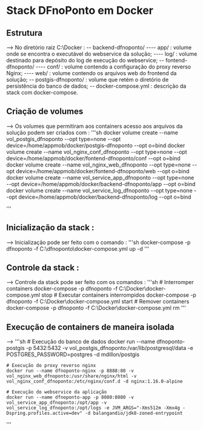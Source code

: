 # Stack DFnoPonto em Docker

## Estrutura
--> No diretório raiz C:\Docker :
-- backend-dfnoponto/
---- app/ : volume onde se encontra o executável do webservice da solução;
---- log/ : volume destinado para depósito do log de execução do webservice;
-- fontend-dfnoponto/
---- conf/ : volume contendo a configuração do proxy reverso Nginx;
---- web/ : volume contendo os arquivos web do frontend da solução;
-- postgis-dfnoponto/ : volume que retém o diretório de persistência do banco de dados;
-- docker-compose.yml : descrição da stack com docker-compose.

## Criação de volumes
--> Os volumes que permitiram aos containers acesso aos arquivos da solução podem ser criados com :
'''sh
docker volume create --name vol_postgis_dfnoponto --opt type=none --opt device=/home/appmob/docker/postgis-dfnoponto --opt o=bind
docker volume create --name vol_nginx_conf_dfnoponto --opt type=none --opt device=/home/appmob/docker/fontend-dfnoponto/conf --opt o=bind
docker volume create --name vol_nginx_web_dfnoponto --opt type=none --opt device=/home/appmob/docker/fontend-dfnoponto/web --opt o=bind
docker volume create --name vol_service_app_dfnoponto --opt type=none --opt device=/home/appmob/docker/backend-dfnoponto/app --opt o=bind
docker volume create --name vol_service_log_dfnoponto --opt type=none --opt device=/home/appmob/docker/backend-dfnoponto/log --opt o=bind

'''

## Inicialização da stack :
--> Inicialização pode ser feito com o comando :
'''sh
	docker-compose -p dfnoponto -f C:\dfnoponto\docker-compose.yml up -d
'''

## Controle da stack :
--> Controle da stack pode ser feito com os comandos :
'''sh
	# Interromper containers
	docker-compose -p dfnoponto -f C:\Docker\docker-compose.yml stop
	# Executar containers interrompidos
	docker-compose -p dfnoponto -f C:\Docker\docker-compose.yml start
	# Remover containers
	docker-compose -p dfnoponto -f C:\Docker\docker-compose.yml rm
'''

## Execução de containers de maneira isolada 
--> 
'''sh
	# Execução do banco de dados
	docker run --name dfnoponto-postgis -p 5432:5432 -v vol_postgis_dfnoponto:/var/lib/postgresql/data -e POSTGRES_PASSWORD=postgres -d mdillon/postgis

	# Execução do proxy reverso nginx
	docker run --name dfnoponto-nginx -p 8888:80 -v vol_nginx_web_dfnoponto:/usr/share/nginx/html -v vol_nginx_conf_dfnoponto:/etc/nginx/conf.d -d nginx:1.16.0-alpine

	# Execução do webservice da aplicação
	docker run --name dfnoponto-app -p 8080:8080 -v vol_service_app_dfnoponto:/opt/app -v vol_service_log_dfnoponto:/opt/logs -e JVM_ARGS="-Xms512m -Xmx4g -Dspring.profiles.active=dev" -d balangandio/jdk8-zoned-entrypoint
'''
